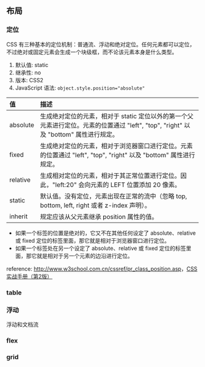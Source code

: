## 布局

### 定位

CSS 有三种基本的定位机制：普通流、浮动和绝对定位。任何元素都可以定位，不过绝对或固定元素会生成一个块级框，而不论该元素本身是什么类型。

1. 默认值: static
2. 继承性: no
3. 版本: CSS2
4. JavaScript 语法: `object.style.position="absolute"`

| 值       |  描述   |
| :------- | :------ |
| absolute |    生成绝对定位的元素，相对于 static 定位以外的第一个父元素进行定位。元素的位置通过 "left", "top", "right" 以及 "bottom" 属性进行规定。|
| fixed    |    生成绝对定位的元素，相对于浏览器窗口进行定位。元素的位置通过 "left", "top", "right" 以及 "bottom" 属性进行规定。|
| relative |    生成相对定位的元素，相对于其正常位置进行定位。因此，"left:20" 会向元素的 LEFT 位置添加 20 像素。|
| static   |    默认值。没有定位，元素出现在正常的流中（忽略 top, bottom, left, right 或者 z-index 声明）。|
| inherit  |    规定应该从父元素继承 position 属性的值。|

- 如果一个标签的位置是绝对的，它又不在其他任何设定了 absolute、relative 或 fixed 定位的标签里面，那它就是相对于浏览器窗口进行定位。
- 如果一个标签处在另一个设定了 absolute、relative 或 fixed 定位的标签里面，那它就是相对于另一个元素的边沿进行定位。

reference: <http://www.w3school.com.cn/cssref/pr_class_position.asp>，[CSS实战手册（第2版）](http://book.douban.com/subject/4861462/)

### table

### 浮动

浮动和文档流

### flex

### grid
